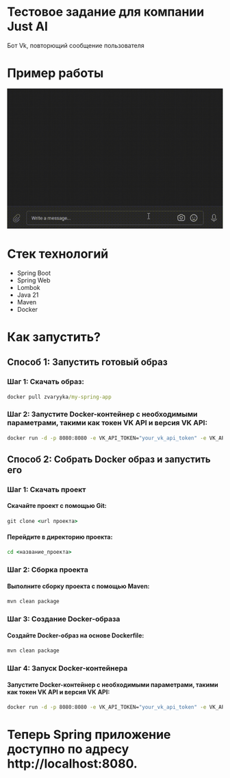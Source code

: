 # Тестовое задание для компании Just Al

Бот Vk, повторющий сообщение пользователя

# Пример работы

![GIF](docs/example.gif)

# Стек технологий

* Spring Boot
* Spring Web
* Lombok
* Java 21
* Maven
* Docker

# Как запустить?

## Способ 1: Запустить готовый образ

### Шаг 1: Скачать образ:

```cmd
docker pull zvaryyka/my-spring-app
```

### Шаг 2: Запустите Docker-контейнер с необходимыми параметрами, такими как токен VK API и версия VK API:

```cmd
docker run -d -p 8080:8080 -e VK_API_TOKEN="your_vk_api_token" -e VK_API_VERSION="5.236" my-spring-app
```

## Способ 2: Собрать Docker образ и запустить его

### Шаг 1: Скачать проект

#### Скачайте проект с помощью Git:

```cmd
git clone <url проекта>
```

#### Перейдите в директорию проекта:

```cmd
cd <название_проекта>
```

### Шаг 2: Сборка проекта

#### Выполните сборку проекта с помощью Maven:

```cmd
mvn clean package
```

### Шаг 3: Создание Docker-образа

#### Создайте Docker-образ на основе Dockerfile:

```cmd
mvn clean package
```

### Шаг 4: Запуск Docker-контейнера

#### Запустите Docker-контейнер с необходимыми параметрами, такими как токен VK API и версия VK API:

```cmd
docker run -d -p 8080:8080 -e VK_API_TOKEN="your_vk_api_token" -e VK_API_VERSION="5.236" my-spring-app
```

# Теперь  Spring приложение доступно по адресу http://localhost:8080.

